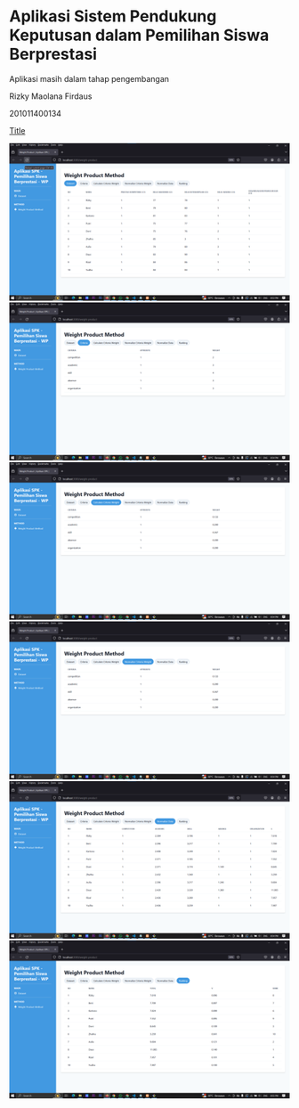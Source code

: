 # Aplikasi Sistem Pendukung Keputusan dalam Pemilihan Siswa Berprestasi

Aplikasi masih dalam tahap pengembangan

Rizky Maolana Firdaus

201011400134

[Title](<../../Downloads/TOPSIS - Rizky Maolana Firdaus - 201011400134.pdf>)

![Alt text](image-1.png)
![Alt text](image-2.png)
![Alt text](image-3.png)
![Alt text](image-4.png)
![Alt text](image-5.png)
![Alt text](image-6.png)